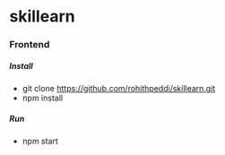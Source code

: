 # skillearn

### Frontend
##### Install 
- git clone https://github.com/rohithpeddi/skillearn.git
- npm install
##### Run
- npm start

